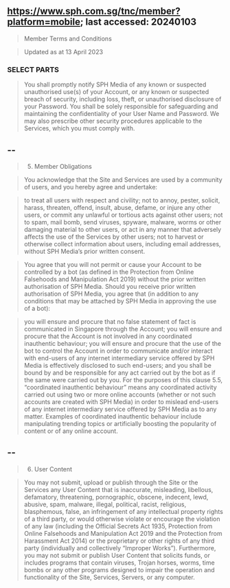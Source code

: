 ## https://www.sph.com.sg/tnc/member?platform=mobile; last accessed: 20240103

> Member Terms and Conditions

> Updated as at 13 April 2023


### SELECT PARTS

> You shall promptly notify SPH Media of any known or suspected unauthorised use(s) of your Account, or any known or suspected breach of security, including loss, theft, or unauthorised disclosure of your Password.  You shall be solely responsible for safeguarding and maintaining the confidentiality of your User Name and Password.  We may also prescribe other security procedures applicable to the Services, which you must comply with.

## --

> 5. Member Obligations

> You acknowledge that the Site and Services are used by a community of users, and you hereby agree and undertake:

>    to treat all users with respect and civility;
    not to annoy, pester, solicit, harass, threaten, offend, insult, abuse, defame, or injure any other users, or commit any unlawful or tortious acts against other users;
    not to spam, mail bomb, send viruses, spyware, malware, worms or other damaging material to other users, or act in any manner that adversely affects the use of the Services by other users;
    not to harvest or otherwise collect information about users, including email addresses, without SPH Media’s prior written consent.

>	You agree that you will not permit or cause your Account to be controlled by a bot (as defined in the Protection from Online Falsehoods and Manipulation Act 2019) without the prior written authorisation of SPH Media. Should you receive prior written authorisation of SPH Media, you agree that (in addition to any conditions that may be attached by SPH Media in approving the use of a bot):

>    you will ensure and procure that no false statement of fact is communicated in Singapore through the Account;
    you will ensure and procure that the Account is not involved in any coordinated inauthentic behaviour;
    you will ensure and procure that the use of the bot to control the Account in order to communicate and/or interact with end-users of any internet intermediary service offered by SPH Media is effectively disclosed to such end-users; and
    you shall be bound by and be responsible for any act carried out by the bot as if the same were carried out by you.
    For the purposes of this clause 5.5, “coordinated inauthentic behaviour” means any coordinated activity carried out using two or more online accounts (whether or not such accounts are created with SPH Media) in order to mislead end-users of any internet intermediary service offered by SPH Media as to any matter. Examples of coordinated inauthentic behaviour include manipulating trending topics or artificially boosting the popularity of content or of any online account.

## --

> 6. User Content

> You may not submit, upload or publish through the Site or the Services any User Content that is inaccurate, misleading, libellous, defamatory, threatening, pornographic, obscene, indecent, lewd, abusive, spam, malware, illegal, political, racist, religious, blasphemous, false, an infringement of any intellectual property rights of a third party, or would otherwise violate or encourage the violation of any law (including the Official Secrets Act 1935, Protection from Online Falsehoods and Manipulation Act 2019 and the Protection from Harassment Act 2014) or the proprietary or other rights of any third party (individually and collectively “Improper Works”).  Furthermore, you may not submit or publish User Content that solicits funds, or includes programs that contain viruses, Trojan horses, worms, time bombs or any other programs designed to impair the operation and functionality of the Site, Services, Servers, or any computer.
	
